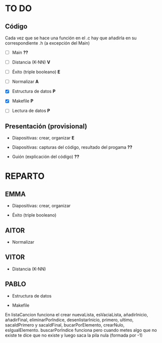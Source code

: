 # TO DO

## Código

Cada vez que se hace una función en el .c hay que añadirla en su correspondiente .h (a excepción del Main)

- [ ] Main **??**

- [ ] Distancia (K-NN) **V**

- [ ] Éxito (triple booleano) **E**

- [ ] Normalizar **A**

- [x] Estructura de datos **P**

- [x] Makefile **P**

- [ ] Lectura de datos **P**


## Presentación (provisional)

- Diapositivas: crear, organizar **E**

- Diapositivas: capturas del código, resultado del progama **??**

- Guión (explicación del código) **??**


# REPARTO

## EMMA

- Diapositivas: crear, organizar

- Éxito (triple booleano)

## AITOR

- Normalizar

## VITOR

- Distancia (K-NN)

## PABLO

- Estructura de datos

- Makefile

En listaCancion funciona el crear nuevaLista, esVaciaLista, añadirInicio, añadirFinal, eliminarPorIndice, desenlistarInicio, primero, ultimo, sacaIdPrimero y sacaIdFinal, bucarPorElemento, crearNulo, esIgualElemento. buscarPorIndice funciona pero cuando metes algo que no existe te dice que no existe y luego saca la pila nula (formada por -1)